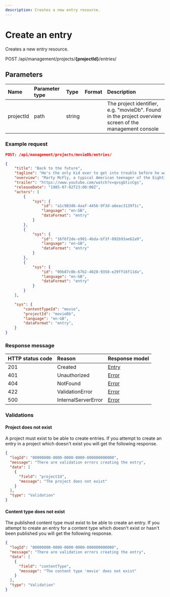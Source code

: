 ```yaml
---
description: Creates a new entry resource.
---
```

# Create an entry

Creates a new entry resource.

<span class="label label--post">POST</span> /api/management/projects/**{projectId}**/entries/

## Parameters

| Name      | Parameter type | Type   | Format | Description                                                                                            |
| :-------- | :------------- | :----- | :----- | :----------------------------------------------------------------------------------------------------- |
| projectId | path           | string |        | The project identifier, e.g. "movieDb". Found in the project overview screen of the management console |

### Example request

```json
POST: /api/management/projects/movieDb/entries/

{
    "title": "Back to the future",
    "tagline": "He's the only kid ever to get into trouble before he was born.",
    "overview": "Marty McFly, a typical American teenager of the Eighties, is accidentally sent back to 1955 in a plutonium-powered DeLorean \"time machine\" invented by slightly mad scientist. During his often hysterical, always amazing trip back in time, Marty must make certain his teenage parents-to-be meet and fall in love - so he can get back to the future.",
    "trailer": "https://www.youtube.com/watch?v=qvsgGtivCgs",
    "releaseDate": "1985-07-02T23:00:00Z",
    "actors": [
        {
            "sys": {
                "id": "a1c983d6-4aaf-4456-9f3d-a6eac3139f1c",
                "language": "en-GB",
                "dataFormat": "entry"
            }
        },
        {
            "sys": {
                "id": "16f6f2de-e901-4bda-bf3f-092b93ae62a9",
                "language": "en-GB",
                "dataFormat": "entry"
            }
        },
        {
            "sys": {
                "id": "09b87c0b-67b2-4028-9358-e29ff16f11da",
                "language": "en-GB",
                "dataFormat": "entry"
            }
        }
    ],

    "sys": {
        "contentTypeId": "movie",
        "projectId": "movieDb",
        "language": "en-GB",
        "dataFormat": "entry",
    }
}
```

### Response message

| HTTP status code | Reason              | Response model                   |
| :--------------- | :------------------ | :------------------------------- |
| 201              | Created             | [Entry](/model/entry.md)         |
| 401              | Unauthorized        | [Error](/key-concepts/errors.md) |
| 404              | NotFound            | [Error](/key-concepts/errors.md) |
| 422              | ValidationError     | [Error](/key-concepts/errors.md) |
| 500              | InternalServerError | [Error](/key-concepts/errors.md) |

### Validations

#### Project does not exist

A project must exist to be able to create entries. If you attempt to create an entry in a project which doesn't exist you will get the following response.

```json
{
  "logId": "00000000-0000-0000-0000-000000000000",
  "message": "There are validation errors creating the entry",
  "data": [
    {
      "field": "projectId",
      "message": "The project does not exist"
    }
  ],
  "type": "Validation"
}
```

#### Content type does not exist

The published content type must exist to be able to create an entry. If you attempt to create an entry for a content type which doesn't exist or hasn't been published you will get the following response.

```json
{
  "logId": "00000000-0000-0000-0000-000000000000",
  "message": "There are validation errors creating the entry",
  "data": [
    {
      "field": "contentType",
      "message": "The content type 'movie' does not exist"
    }
  ],
  "type": "Validation"
}
```
